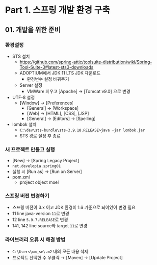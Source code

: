 # Part 1. 스프링 개발 환경 구축

## 01. 개발을 위한 준비

### 환경설정

- STS 설치
    - https://github.com/spring-attic/toolsuite-distribution/wiki/Spring-Tool-Suite-3#latest-sts3-downloads
    - ADOPTIUM에서 JDK 11 LTS JDK 다운로드
        - 환경변수 설정 바꿔주기
    - Server 설정
        - VMWare 지우고 [Apache] → [Tomcat v9.0] 으로 변경
- UTF-8 설정
    - [Window] → [Preferences]
        - [General] → [Workspace]
        - [Web] → [HTML], [CSS], [JSP]
        - [General] → [Editors] → [Spelling]
- lombok 설치
    - `C:\dev\sts-bundle\sts-3.9.18.RELEASE>java -jar lombok.jar`
    - STS 경로 설정 후 종료

### 새 프로젝트 만들고 실행

- [New] → [Spring Legacy Project]
- `net.developia.spring01`
- 실행 시 [Run as] → [Run on Server]
- pom.xml
    - project object moel

### 스프링 버전 변경하기

- 스프링 버전이 3.x 이고 JDK 환경이 1.6 기준으로 되어있어 변경 필요
- 11 line java-version `11`로 변경
- 12 line `5.0.7.RELEASE`로 변경
- 141, 142 line source와 target `11`로 변경

### 라이브러리 오류 시 해결 방법

- `C:\Users\um_se\.m2` 내의 모든 내용 삭제
- 프로젝트 선택한 수 우클릭 → [Maven] → [Update Project]